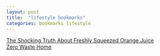 ```yaml
---
layout: post
title:  "lifestyle bookmarks"
categories: bookmarks lifestyle
---
```

[The Shocking Truth About Freshly Squeezed Orange Juice](http://articles.mercola.com/sites/articles/archive/2011/08/16/dirty-little-secret-orange-juice-is-artificially-flavored-to-taste-like-oranges.aspx)  
[Zero Waste Home](http://www.zerowastehome.com/)
